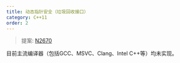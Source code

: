 ```yaml
---
title: 动态指针安全（垃圾回收接口）
category: C++11
order: 2
---
```


> 提案: [N2670](http://www.open-std.org/jtc1/sc22/wg21/docs/papers/2008/n2670.htm)

目前主流编译器（包括GCC、MSVC、Clang、Intel C++等）均未实现。
